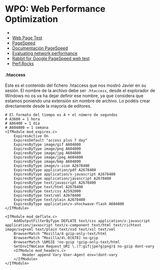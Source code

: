# WPO: Web Performance Optimization

* []()
* [Web Page Test](http://www.webpagetest.org/)
* [PageSpeed](https://developers.google.com/speed/pagespeed/insights/)
* [Documentación PageSpeed](https://developers.google.com/speed/docs/insights/about)
* [Evaluating network performance](https://developer.chrome.com/devtools/docs/network)
* [Rabbit for Google PageSpeed web test](https://itunes.apple.com/sa/app/rabbit-for-google-pagespeed/id968336453?mt=8)
* [Perf.Rocks](http://perf.rocks/)

#### .htaccess
Este es el contenido del fichero .htaccess que nos mostró Javier en su sesión. El nombre de la archivo debe ser `.htaccess`, desde el explorador de Windows no os va ha dejar definir ese nombre, ya que considera que estamos poniendo una extensión sin nombre de archivo. Lo podéis crear directamente desde la mayoría de editores.

```
# El formato del tiempo es A + el número de segundos
# A3600 = 1 hora
# A86400 = 1 día
# A604800 = 1 semana
<IfModule mod_expires.c>
	ExpiresActive On
	ExpiresDefault "access plus 7 day"
	ExpiresByType image/gif A604800
	ExpiresByType image/png A604800
	ExpiresByType image/jpg A604800
	ExpiresByType image/jpeg A604800
	ExpiresByType image/bmp A604800
	ExpiresByType image/x-icon A2678400
	ExpiresByType application/pdf A2678400
	ExpiresByType application/x-javascript A2678400
	ExpiresByType application/javascript A2678400
	ExpiresByType text/javascript A2678400
	ExpiresByType text/html A2678400
	ExpiresByType text/css A2592000
	ExpiresByType text/xml A2678400
	ExpiresByType text/plain A2678400
	ExpiresByType application/x-shockwave-flash A604800
</IfModule>

<IfModule mod_deflate.c>
	AddOutputFilterByType DEFLATE text/css application/x-javascript application/javascript text/x-component text/html text/richtext image/svg+xml text/plain text/xsd text/xsl text/xml
	BrowserMatch ^Mozilla/4 gzip-only-text/html
	BrowserMatch ^Mozilla/4\.0[678] no-gzip
	BrowserMatch \bMSIE !no-gzip !gzip-only-text/html
	SetEnvIfNoCase Request_URI \.(?:gif|jpe?g|png)$ no-gzip dont-vary
	<IfModule mod_headers.c>
		Header append Vary User-Agent env=!dont-vary
	</IfModule>
</IfModule>
```
